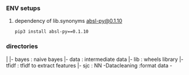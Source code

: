 ### ENV setups

1. dependency of lib.synonyms absl-py@0.1.10
	```
	pip3 install absl-py==0.1.10
	```

### directories
|
	|- bayes 	: naive bayes 
	|- data 	: intermediate data
	|- lib	        : wheels library 
	|- tfidf        : tfidf to extract features
	|- sjc		: NN
	   -Datacleaning	:format data
	   -
